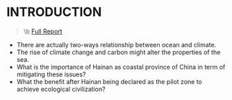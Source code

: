 # INTRODUCTION
> \b [Full Report](https://github.com/nico2997/Impact-X-/blob/main/China%20Coastal%20Decarbonisation/China%20Coastal%20Decarbonization.pdf)

* There are actually two-ways relationship between ocean and climate. 
* The rise of climate change and carbon might alter the properties of the sea.
* What is the importance of Hainan as coastal province of China in term of mitigating these issues? 
* What the benefit after Hainan being declared as the pilot zone to achieve ecological civilization?
